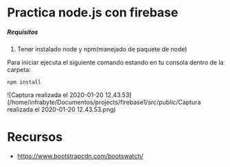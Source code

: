 # Practica node.js con firebase

##### Requisitos

1. Tener instalado node y npm(manejado de paquete de node)

Para iniciar ejecuta el siguiente comando estando en tu consola dentro de la carpeta:

`npm install`

![Captura realizada el 2020-01-20 12.43.53](/home/infrabyte/Documentos/projects/firebase1/src/public/Captura realizada el 2020-01-20 12.43.53.png)

# Recursos

- https://www.bootstrapcdn.com/bootswatch/

